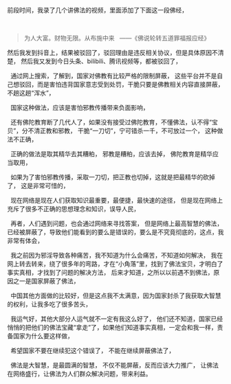 前段时间，我录了几个讲佛法的视频，里面添加了下面这一段佛经，
&nbsp;
> 为人大富。财物无限。从布施中来 
>  ——《佛说轮转五道罪福报应经》

然后我发到抖音上，结果被驳回了，驳回理由是违反相关协议，但是具体原因不清楚，
然后我又发到今日头条、bilibili、腾讯视频等，都被驳回了，
&nbsp;
通过网上搜索，了解到，国家对佛教有比较严格的限制屏蔽，
这些平台并不是自己想驳回，而是害怕违背国家意志受到处罚，干脆只要是佛教相关内容直接屏蔽，不趟这趟“浑水”，
&nbsp;
国家这种做法，应该是害怕邪教传播带来负面影响，
&nbsp;
还有佛陀教育断了几代人了，如果没有接受过佛陀教育，不懂佛法，认不得“宝贝”，分不清正教和邪教，
干脆“一刀切”，宁可错杀一千，不可放过一个，
这种做法不正确，
&nbsp;
正确的做法是取其精华去其糟粕，
邪教是糟粕，应该去掉，
佛陀教育是精华应当取用，
&nbsp;
如果为了害怕邪教传播，采取一刀切，把正教也切掉，这就是把最精华的砍掉了，
这是非常可惜的，
&nbsp;
现在网络是现在人们获取知识最重要，最便捷，最快速的途径，
但是现在网络上充斥了很多不正确的思想理念和知识，误导人民，
&nbsp;
再者，人们遇到问题，也会通过网络来寻找答案，
但是网络上最高智慧的佛法，已经被屏蔽了，导致他们能看到的要么是错误的，要么是不究竟彻底的，这点，我非常有体会，
&nbsp;
我之前因为邪淫导致各种痛苦，我不知道为什么会痛苦，不知道如何解决，
我在网上转去转来，绕了很多年的弯路，才在“小角落”里，找到了佛法宝贝，才明白了事实真相，才找到了问题的解决方法，
后来才知道，之所以以前遇不到佛法，原因之一是国家屏蔽了佛法，
&nbsp;
中国其他方面做的比较好，但是这点我不太满意，因为国家封杀了我获取大智慧的权利，让我多吃了很多苦头，
&nbsp;
我运气好，其他大部分人运气就不一定有我这么好了，
他们还不知道，国家已经悄悄的把他们的佛法宝藏“拿走”了，如果他们知道事实真相，一定会和我一样，责备国家为什么要这样做，
&nbsp;
希望国家不要在继续犯这个错误了，
不能在继续屏蔽佛法了，
&nbsp;
佛法是大智慧，是最圆满的智慧，
不仅不能屏蔽，反而应该大力推广，
让佛法在网络盛行，让佛法为人们群众解决问题，带来利益。



